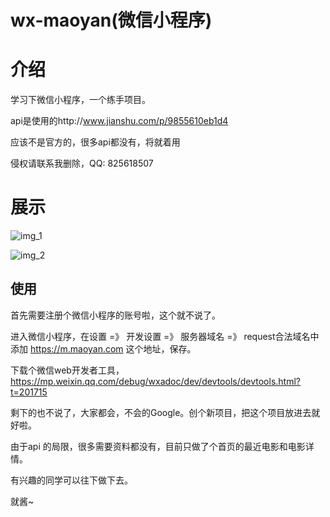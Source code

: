 # wx-maoyan(微信小程序)

# 介绍

学习下微信小程序，一个练手项目。

api是使用的http://www.jianshu.com/p/9855610eb1d4

应该不是官方的，很多api都没有，将就着用

侵权请联系我删除，QQ: 825618507

# 展示

![img_1](/Users/wang/Desktop/wx-maoyan_1/img_1.png)

![img_2](/Users/wang/Desktop/wx-maoyan_1/img_2.png)

## 使用

首先需要注册个微信小程序的账号啦，这个就不说了。

进入微信小程序，在设置 =》 开发设置 =》 服务器域名 =》 request合法域名中 添加 https://m.maoyan.com 这个地址，保存。

下载个微信web开发者工具，https://mp.weixin.qq.com/debug/wxadoc/dev/devtools/devtools.html?t=201715

剩下的也不说了，大家都会，不会的Google。创个新项目，把这个项目放进去就好啦。

由于api 的局限，很多需要资料都没有，目前只做了个首页的最近电影和电影详情。

有兴趣的同学可以往下做下去。

就酱~


